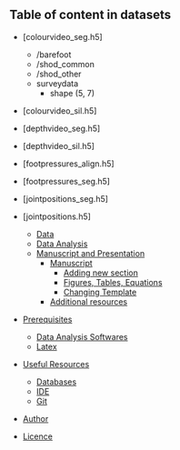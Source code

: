 ## Table of content in datasets



-   [colourvideo_seg.h5]
    - /barefoot
    - /shod_common
    - /shod_other
    - surveydata 
        - shape (5, 7)
-   [colourvideo_sil.h5]
-   [depthvideo_seg.h5]
-   [depthvideo_sil.h5]
-   [footpressures_align.h5]
-   [footpressures_seg.h5]
-   [jointpositions_seg.h5]
-   [jointpositions.h5]

    -   [Data](#source-data)
    -   [Data Analysis](#data-analysis)
    -   [Manuscript and Presentation](#manuscript-and-presentation)
        -   [Manuscript](#manuscript)
            -   [Adding new section](#adding-a-new-section)
            -   [Figures, Tables, Equations](#figures-tables-or-math-equations)
            -   [Changing Template](#changing-template)
        -   [Additional resources](#additional-resources)
-   [Prerequisites](#prerequisites)
    -   [Data Analysis Softwares](#data-analysis-software)
    -   [Latex](#latex)
-   [Useful Resources](#useful-resources)
    -   [Databases](#open-source-databases)
    -   [IDE](#ide)
    -   [Git](#git-and-git-web-hosting)
-   [Author](#authors)
-   [Licence](#license)